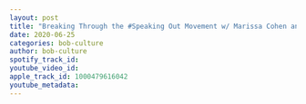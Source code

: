 ```yaml
---
layout: post
title: "Breaking Through the #Speaking Out Movement w/ Marissa Cohen and Linda Danville"
date: 2020-06-25
categories: bob-culture
author: bob-culture
spotify_track_id: 
youtube_video_id: 
apple_track_id: 1000479616042
youtube_metadata: 
---
```

